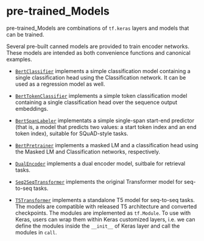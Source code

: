 # pre-trained_Models

pre-trained_Models are combinations of `tf.keras` layers and models that can be trained.

Several pre-built canned models are provided to train encoder networks.
These models are intended as both convenience functions and canonical examples.

* [`BertClassifier`](bert_classifier.py) implements a simple classification
model containing a single classification head using the Classification network.
It can be used as a regression model as well.

* [`BertTokenClassifier`](bert_token_classifier.py) implements a simple token
classification model containing a single classification head over the sequence
output embeddings.

* [`BertSpanLabeler`](bert_span_labeler.py) implementats a simple single-span
start-end predictor (that is, a model that predicts two values: a start token
index and an end token index), suitable for SQuAD-style tasks.

* [`BertPretrainer`](bert_pretrainer.py) implements a masked LM and a
classification head using the Masked LM and Classification networks,
respectively.

* [`DualEncoder`](dual_encoder.py) implements a dual encoder model, suitbale for
retrieval tasks.

* [`Seq2SeqTransformer`](seq2seq_transformer.py) implements the original
Transformer model for seq-to-seq tasks.

* [`T5Transformer`](t5.py) implements a standalone T5 model for seq-to-seq
tasks. The models are compatible with released T5 architecture and converted
checkpoints. The modules are implemented as `tf.Module`. To use with Keras,
users can wrap them within Keras customized layers, i.e. we can define the
modules inside the `__init__` of Keras layer and call the modules in `call`.
